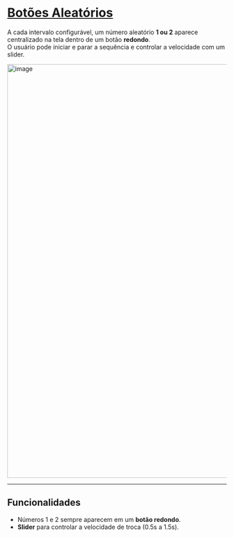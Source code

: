 # [Botões Aleatórios](https://boxing-js-pure-i2mc865wb-andrecraxs-projects.vercel.app/)

A cada intervalo configurável, um número aleatório **1 ou 2** aparece centralizado na tela dentro de um botão **redondo**.  
O usuário pode iniciar e parar a sequência e controlar a velocidade com um slider.

<img width="1248" height="950" alt="image" src="https://github.com/user-attachments/assets/8933c755-9b51-4e24-9cb2-8d838d1810e0" />


---

## Funcionalidades

- Números 1 e 2 sempre aparecem em um **botão redondo**.  
- **Slider** para controlar a velocidade de troca (0.5s a 1.5s).  
